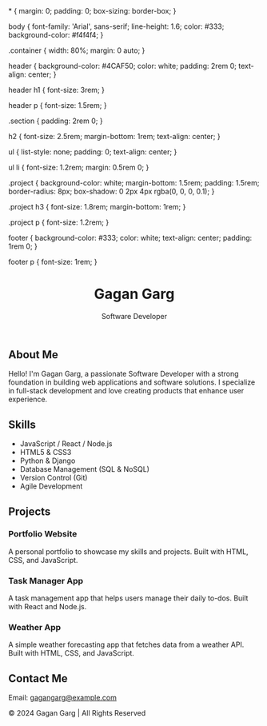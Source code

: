 <!DOCTYPE html>
<html lang="en">
<head>
  <meta charset="UTF-8">
  <meta name="viewport" content="width=device-width, initial-scale=1.0">
  <meta name="description" content="Gagan Garg's Portfolio - Software Developer">
  <title>Gagan Garg - Software Developer</title>
  <link rel="stylesheet" href="styles.css">
  <styles>* {
  margin: 0;
  padding: 0;
  box-sizing: border-box;
}

body {
  font-family: 'Arial', sans-serif;
  line-height: 1.6;
  color: #333;
  background-color: #f4f4f4;
}

.container {
  width: 80%;
  margin: 0 auto;
}

header {
  background-color: #4CAF50;
  color: white;
  padding: 2rem 0;
  text-align: center;
}

header h1 {
  font-size: 3rem;
}

header p {
  font-size: 1.5rem;
}

.section {
  padding: 2rem 0;
}

h2 {
  font-size: 2.5rem;
  margin-bottom: 1rem;
  text-align: center;
}

ul {
  list-style: none;
  padding: 0;
  text-align: center;
}

ul li {
  font-size: 1.2rem;
  margin: 0.5rem 0;
}

.project {
  background-color: white;
  margin-bottom: 1.5rem;
  padding: 1.5rem;
  border-radius: 8px;
  box-shadow: 0 2px 4px rgba(0, 0, 0, 0.1);
}

.project h3 {
  font-size: 1.8rem;
  margin-bottom: 1rem;
}

.project p {
  font-size: 1.2rem;
}

footer {
  background-color: #333;
  color: white;
  text-align: center;
  padding: 1rem 0;
}

footer p {
  font-size: 1rem;
}</styles>
</head>
<body>
  <header>
    <div class="container">
      <h1>Gagan Garg</h1>
      <p>Software Developer</p>
    </div>
  </header>

  <section id="about" class="section">
    <div class="container">
      <h2>About Me</h2>
      <p>Hello! I'm Gagan Garg, a passionate Software Developer with a strong foundation in building web applications and software solutions. I specialize in full-stack development and love creating products that enhance user experience.</p>
    </div>
  </section>

  <section id="skills" class="section">
    <div class="container">
      <h2>Skills</h2>
      <ul>
        <li>JavaScript / React / Node.js</li>
        <li>HTML5 & CSS3</li>
        <li>Python & Django</li>
        <li>Database Management (SQL & NoSQL)</li>
        <li>Version Control (Git)</li>
        <li>Agile Development</li>
      </ul>
    </div>
  </section>

  <section id="projects" class="section">
    <div class="container">
      <h2>Projects</h2>
      <div class="project">
        <h3>Portfolio Website</h3>
        <p>A personal portfolio to showcase my skills and projects. Built with HTML, CSS, and JavaScript.</p>
      </div>
      <div class="project">
        <h3>Task Manager App</h3>
        <p>A task management app that helps users manage their daily to-dos. Built with React and Node.js.</p>
      </div>
      <div class="project">
        <h3>Weather App</h3>
        <p>A simple weather forecasting app that fetches data from a weather API. Built with HTML, CSS, and JavaScript.</p>
      </div>
    </div>
  </section>

  <section id="contact" class="section">
    <div class="container">
      <h2>Contact Me</h2>
      <p>Email: <a href="mailto:gagangarg@example.com">gagangarg@example.com</a></p>
    </div>
  </section>

  <footer>
    <div class="container">
      <p>&copy; 2024 Gagan Garg | All Rights Reserved</p>
    </div>
  </footer>
</body>
</html>
